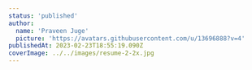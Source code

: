 ```yaml
---
status: 'published'
author:
  name: 'Praveen Juge'
  picture: 'https://avatars.githubusercontent.com/u/13696888?v=4'
publishedAt: 2023-02-23T18:55:19.090Z
coverImage: ../../images/resume-2-2x.jpg
---
```

